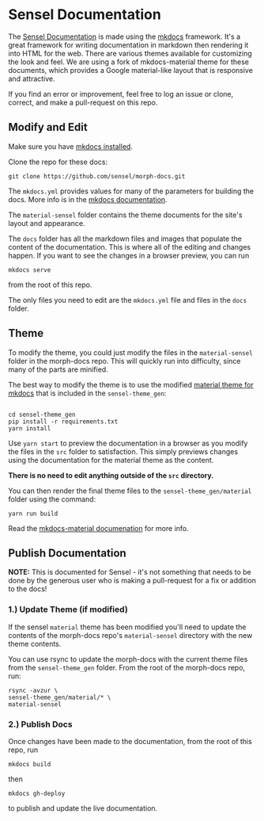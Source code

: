 # Sensel Documentation

The [Sensel Documentation](http://guide.sensel.com) is made using the [mkdocs](http://www.mkdocs.org/#installation) framework. It's a great framework for writing documentation in markdown then rendering it into HTML for the web. There are various themes available for customizing the look and feel. We are using a fork of mkdocs-material theme for these documents, which provides a Google material-like layout that is responsive and attractive. 

If you find an error or improvement, feel free to log an issue or clone, correct, and make a pull-request on this repo. 

## Modify and Edit

Make sure you have [mkdocs installed](http://www.mkdocs.org/#installation).

Clone the repo for these docs:
```
git clone https://github.com/sensel/morph-docs.git
```
The `mkdocs.yml` provides values for many of the parameters for building the docs. More info is in the [mkdocs documentation](http://www.mkdocs.org/#getting-started). 

The `material-sensel` folder contains the theme documents for the site's layout and appearance.

The `docs` folder has all the markdown files and images that populate the content of the documentation. This is where all of the editing and changes happen. If you want to see the changes in a browser preview, you can run 

```
mkdocs serve
```

from the root of this repo.

The only files you need to edit are the `mkdocs.yml` file and files in the `docs` folder.

## Theme

To modify the theme, you could just modify the files in the `material-sensel` folder in the morph-docs repo. This will quickly run into difficulty, since many of the parts are minified. 

The best way to modify the theme is to use the modified [material theme for mkdocs](https://github.com/squidfunk/mkdocs-material) that is included in the `sensel-theme_gen`:

```

cd sensel-theme_gen
pip install -r requirements.txt
yarn install
```

Use `yarn start` to preview the documentation in a browser as you modify the files in the `src` folder to satisfaction. This simply previews changes using the documentation for the material theme as the content. 

**There is no need to edit anything outside of the `src` directory.**

You can then render the final theme files to the `sensel-theme_gen/material` folder using the command:

```
yarn run build
```

Read the [mkdocs-material documenation](http://squidfunk.github.io/mkdocs-material/customization/#environment-setup) for more info.

## Publish Documentation

__NOTE:__ This is documented for Sensel - it's not something that needs to be done by the generous user who is making a pull-request for a fix or addition to the docs!

### 1.) Update Theme (if modified)

If the sensel `material` theme has been modified you'll need to update the contents of the morph-docs repo's `material-sensel` directory with the new theme contents.

You can use rsync to update the morph-docs with the current theme files from the `sensel-theme_gen` folder. From the root of the morph-docs repo, run:

```
rsync -avzur \
sensel-theme_gen/material/* \
material-sensel
```

### 2.) Publish Docs

Once changes have been made to the documentation, from the root of this repo, run
```
mkdocs build
```

then 

```
mkdocs gh-deploy
```

to publish and update the live documentation. 
